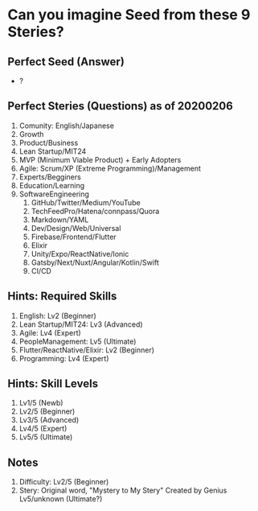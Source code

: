 # Can you imagine Seed from these 9 Steries?


## Perfect Seed (Answer)

- ?


## Perfect Steries (Questions) as of 20200206

1. Comunity: English/Japanese
1. Growth
1. Product/Business
1. Lean Startup/MIT24
1. MVP (Minimum Viable Product) + Early Adopters
1. Agile: Scrum/XP (Extreme Programming)/Management
1. Experts/Begginers
1. Education/Learning
1. SoftwareEngineering
    1. GitHub/Twitter/Medium/YouTube
    1. TechFeedPro/Hatena/connpass/Quora
    1. Markdown/YAML
    1. Dev/Design/Web/Universal
    1. Firebase/Frontend/Flutter
    1. Elixir
    1. Unity/Expo/ReactNative/Ionic
    1. Gatsby/Next/Nuxt/Angular/Kotlin/Swift
    1. CI/CD


## Hints: Required Skills

1. English: Lv2 (Beginner)
1. Lean Startup/MIT24: Lv3 (Advanced)
1. Agile: Lv4 (Expert)
1. PeopleManagement: Lv5 (Ultimate)
1. Flutter/ReactNative/Elixir: Lv2 (Beginner)
1. Programming: Lv4 (Expert)


## Hints: Skill Levels

1. Lv1/5 (Newb)
1. Lv2/5 (Beginner)
1. Lv3/5 (Advanced)
1. Lv4/5 (Expert)
1. Lv5/5 (Ultimate)


## Notes

1. Difficulty: Lv2/5 (Beginner)
1. Stery: Original word, "Mystery to My Stery" Created by Genius Lv5/unknown (Ultimate?)
